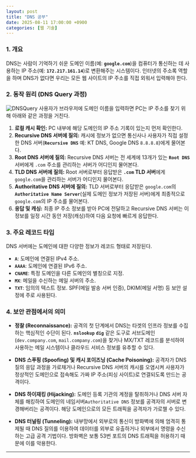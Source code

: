 ```yaml
---
layout: post
title: "DNS 공부"
date: 2025-08-11 17:00:00 +0900
categories: [웹 기술]
---
```


### 1. 개요

DNS는 사람이 기억하기 쉬운 도메인 이름(예: **`google.com`**)을 컴퓨터가 통신하는 데 사용하는 IP 주소(예: **`172.217.161.14`**)로 변환해주는 시스템이다. 인터넷의 주소록 역할을 하며 DNS가 없다면 우리는 모든 웹 사이트의 IP 주소를 직접 외워서 입력해야 한다.

### 2. 동작 원리 (DNS Query 과정)
   ![DNSQuery](/assets/images/DNS_query_1.png)
사용자가 브라우저에 도메인 이름을 입력하면 PC는 IP 주소를 찾기 위해 아래와 같은 과정을 거친다.

1.  **로컬 캐시 확인:** PC 내부에 해당 도메인의 IP 주소 기록이 있는지 먼저 확인한다.
2.  **Recursive DNS 서버에 질의:** 캐시에 정보가 없으면 통신사나 사용자가 직접 설정한 DNS 서버(**`Recursive DNS`** 예: KT DNS, Google DNS `8.8.8.8`)에게 물어본다.
3.  **Root DNS 서버에 질의:** Recursive DNS 서버는 전 세계에 13개가 있는 **`Root DNS`** 서버에게 `.com` 주소를 관리하는 서버가 어디인지 물어본다.
4.  **TLD DNS 서버에 질의:** Root 서버로부터 응답받은 **`.com` TLD 서버**에게 `google.com`을 관리하는 서버가 어디인지 물어본다.
5.  **Authoritative DNS 서버에 질의:** TLD 서버로부터 응답받은 `google.com`의 **`Authoritative Name Server`**(실제 도메인 정보가 저장된 서버)에게 최종적으로 `google.com`의 IP 주소를 물어본다.
6.  **응답 및 캐싱:** 최종 IP 주소 정보를 받아 PC에 전달하고 Recursive DNS 서버는 이 정보를 일정 시간 동안 저장(캐싱)하여 다음 요청에 빠르게 응답한다.

### 3. 주요 레코드 타입

DNS 서버에는 도메인에 대한 다양한 정보가 레코드 형태로 저장된다.

*   **`A`**: 도메인에 연결된 IPv4 주소.
*   **`AAAA`**: 도메인에 연결된 IPv6 주소.
*   **`CNAME`**: 특정 도메인을 다른 도메인의 별칭으로 지정.
*   **`MX`**: 메일을 수신하는 메일 서버의 주소.
*   **`TXT`**: 임의의 텍스트 정보. SPF(메일 발송 서버 인증), DKIM(메일 서명) 등 보안 설정에 주로 사용된다.

### 4. 보안 관점에서의 의미

*   **정찰 (Reconnaissance):**
    공격의 첫 단계에서 DNS는 타겟의 인프라 정보를 수집하는 핵심적인 수단이 된다. **`nslookup`** **`dig`** 같은 도구로 서브도메인(`dev.company.com`, `mail.company.com`)을 찾거나 MX/TXT 레코드를 분석하여 사용하는 메일 시스템이나 클라우드 서비스 정보를 유추할 수 있다.

*   **DNS 스푸핑 (Spoofing) 및 캐시 포이즈닝 (Cache Poisoning):**
    공격자가 DNS 질의 응답 과정을 가로채거나 Recursive DNS 서버의 캐시를 오염시켜 사용자가 정상적인 도메인으로 접속해도 가짜 IP 주소(피싱 사이트)로 연결되도록 만드는 공격이다.

*   **DNS 하이재킹 (Hijacking):**
    도메인 등록 기관의 계정을 탈취하거나 DNS 서버 자체를 해킹하여 도메인의 네임서버`Authoritative DNS` 정보를 공격자의 서버로 변경해버리는 공격이다. 해당 도메인으로의 모든 트래픽을 공격자가 가로챌 수 있다.

*   **DNS 터널링 (Tunneling):**
    내부망에서 외부로의 통신이 방화벽에 의해 엄격히 통제될 때 DNS 질의를 이용하여 데이터를 외부로 유출하거나 외부에서 명령을 수신하는 고급 공격 기법이다. 방화벽은 보통 53번 포트의 DNS 트래픽을 허용하기 때문에 이를 악용한다.

<hr class="short-rule">

